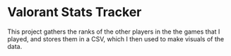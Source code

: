 # Valorant Stats Tracker
This project gathers the ranks of the other players in the the games that I played, and stores them in a CSV, which I then used to make visuals of the data.
